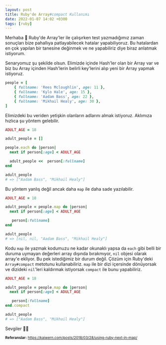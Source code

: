 ```yaml
---
layout: post
title: Ruby'de Array#compact Kullanımı
date: 2022-01-07 14:02 +0300
tags: [ruby]
---
```


Merhaba 👋 Ruby'de Array'ler ile çalışırken test yazmadığımız zaman sonuçları bize pahallıya patlayabilecek hatalar yapabiliyoruz. Bu hatalardan en çok yapılan bir tanesine değinmek ve ne yapabiliriz diye biraz anlatmak istiyorum.

Senaryomuz şu şekilde olsun. Elimizde içinde Hash'ler olan bir Array var ve biz bu Array içinden Hash'lerin belirli key'lerini alıp yeni bir Array yapmak istiyoruz.

```ruby
people = [
    { fullname: 'Rees Mcloughlin', age: 11 },
    { fullname: 'Kylo Hale', age: 15 },
    { fullname: 'Aadam Bass', age: 22 },
    { fullname: 'Mikhail Healy', age: 30 },
]
```

Elimizdeki bu veriden yetişkin olanların adlarını almak istiyoruz. Aklımıza hızlıca şu yöntem gelebilir.

```ruby
ADULT_AGE = 18

adult_people = []

people.each do |person|
  next if person[:age] < ADULT_AGE

  adult_people <<  person[:fullname]
end

adult_people
# => ["Aadam Bass", "Mikhail Healy"]
```

Bu yöntem yanlış değil ancak daha `map` ile daha sade yazılabilir.

```ruby
ADULT_AGE = 18

adult_people = people.map do |person|
  next if person[:age] < ADULT_AGE

   person[:fullname]
end

adult_people
# => [nil, nil, "Aadam Bass", "Mikhail Healy"]
```

Kodu `map` ile yazmak kodumuzu ne kadar okunaklı yapsa da `each` gibi belli bir duruma uymayan değerleri array dışında bırakmıyor, `nil` objesi olarak array'e ekliyor. Bu pek istediğimiz bir durum değil. Çözüm için Ruby'deki `Array#compact` metotunu kullanabiliriz. `map` ile bir dizi içersinde dönüyorsak ve dizideki `nil`'leri kaldırmak istiyorsak `compact` ile bunu yapabiliriz.

```ruby
ADULT_AGE = 18

adult_people = people.map do |person|
  next if person[:age] < ADULT_AGE

   person[:fullname]
end.compact

adult_people
# => ["Aadam Bass", "Mikhail Healy"]
```

Sevgiler 🙋‍♂️

<small><b>Referanslar:</b> https://kaiwern.com/posts/2018/03/28/using-ruby-next-in-map/</small>
